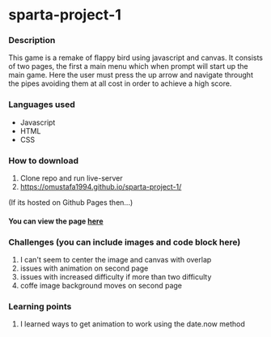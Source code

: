 # sparta-project-1

### Description
This game is a remake of flappy bird using javascript and canvas. It consists of two pages, the first a main menu which when prompt will start up the main game. Here the user must press the up arrow and navigate throught the pipes avoiding them at all cost in order to achieve a high score. 

### Languages used
* Javascript
* HTML
* CSS

### How to download
1. Clone repo and run live-server
2. https://omustafa1994.github.io/sparta-project-1/

(If its hosted on Github Pages then...)
#### You can view the page [here]()

### Challenges (you can include images and code block here)
1. I can't seem to center the image and canvas with overlap
2. issues with animation on second page
3. issues with increased difficulty if more than two difficulty
4. coffe image background moves on second page

### Learning points
1. I learned ways to get animation to work using the date.now method
